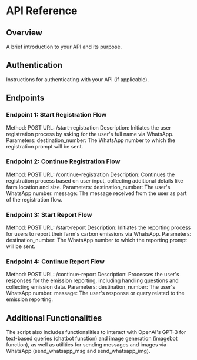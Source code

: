 # API Reference

## Overview

A brief introduction to your API and its purpose.

## Authentication

Instructions for authenticating with your API (if applicable).

## Endpoints

### Endpoint 1: Start Registration Flow
Method: POST
URL: /start-registration
Description: Initiates the user registration process by asking for the user's full name via WhatsApp.
Parameters:
destination_number: The WhatsApp number to which the registration prompt will be sent.

### Endpoint 2: Continue Registration Flow
Method: POST
URL: /continue-registration
Description: Continues the registration process based on user input, collecting additional details like farm location and size.
Parameters:
destination_number: The user's WhatsApp number.
message: The message received from the user as part of the registration flow.

### Endpoint 3: Start Report Flow
Method: POST
URL: /start-report
Description: Initiates the reporting process for users to report their farm's carbon emissions via WhatsApp.
Parameters:
destination_number: The WhatsApp number to which the reporting prompt will be sent.

### Endpoint 4: Continue Report Flow
Method: POST
URL: /continue-report
Description: Processes the user's responses for the emission reporting, including handling questions and collecting emission data.
Parameters:
destination_number: The user's WhatsApp number.
message: The user's response or query related to the emission reporting.

## Additional Functionalities
The script also includes functionalities to interact with OpenAI's GPT-3 for text-based queries (chatbot function) and image generation (imagebot function), as well as utilities for sending messages and images via WhatsApp (send_whatsapp_msg and send_whatsapp_img).
